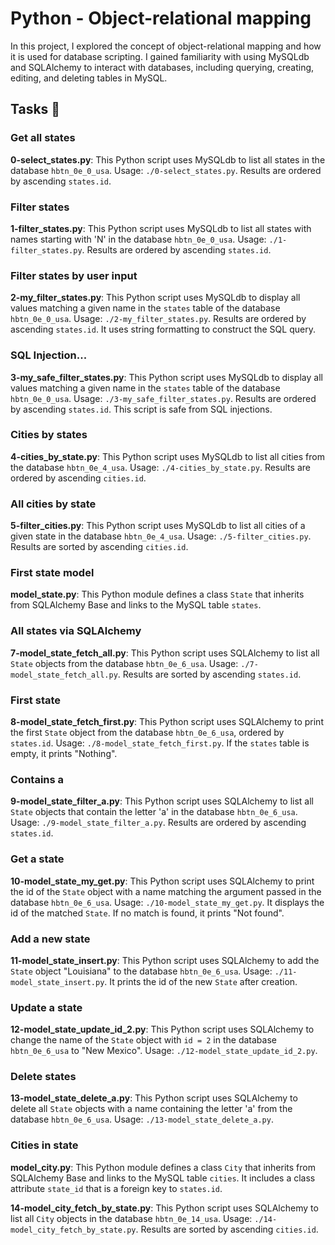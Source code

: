 # Python - Object-relational mapping

In this project, I explored the concept of object-relational mapping and how it is used for database scripting. I gained familiarity with using MySQLdb and SQLAlchemy to interact with databases, including querying, creating, editing, and deleting tables in MySQL.

## Tasks 📃

### Get all states

**0-select_states.py**: This Python script uses MySQLdb to list all states in the database `hbtn_0e_0_usa`. Usage: `./0-select_states.py`. Results are ordered by ascending `states.id`.

### Filter states

**1-filter_states.py**: This Python script uses MySQLdb to list all states with names starting with 'N' in the database `hbtn_0e_0_usa`. Usage: `./1-filter_states.py`. Results are ordered by ascending `states.id`.

### Filter states by user input

**2-my_filter_states.py**: This Python script uses MySQLdb to display all values matching a given name in the `states` table of the database `hbtn_0e_0_usa`. Usage: `./2-my_filter_states.py`. Results are ordered by ascending `states.id`. It uses string formatting to construct the SQL query.

### SQL Injection...

**3-my_safe_filter_states.py**: This Python script uses MySQLdb to display all values matching a given name in the `states` table of the database `hbtn_0e_0_usa`. Usage: `./3-my_safe_filter_states.py`. Results are ordered by ascending `states.id`. This script is safe from SQL injections.

### Cities by states

**4-cities_by_state.py**: This Python script uses MySQLdb to list all cities from the database `hbtn_0e_4_usa`. Usage: `./4-cities_by_state.py`. Results are ordered by ascending `cities.id`.

### All cities by state

**5-filter_cities.py**: This Python script uses MySQLdb to list all cities of a given state in the database `hbtn_0e_4_usa`. Usage: `./5-filter_cities.py`. Results are sorted by ascending `cities.id`.

### First state model

**model_state.py**: This Python module defines a class `State` that inherits from SQLAlchemy Base and links to the MySQL table `states`.

### All states via SQLAlchemy

**7-model_state_fetch_all.py**: This Python script uses SQLAlchemy to list all `State` objects from the database `hbtn_0e_6_usa`. Usage: `./7-model_state_fetch_all.py`. Results are sorted by ascending `states.id`.

### First state

**8-model_state_fetch_first.py**: This Python script uses SQLAlchemy to print the first `State` object from the database `hbtn_0e_6_usa`, ordered by `states.id`. Usage: `./8-model_state_fetch_first.py`. If the `states` table is empty, it prints "Nothing".

### Contains a

**9-model_state_filter_a.py**: This Python script uses SQLAlchemy to list all `State` objects that contain the letter 'a' in the database `hbtn_0e_6_usa`. Usage: `./9-model_state_filter_a.py`. Results are ordered by ascending `states.id`.

### Get a state

**10-model_state_my_get.py**: This Python script uses SQLAlchemy to print the id of the `State` object with a name matching the argument passed in the database `hbtn_0e_6_usa`. Usage: `./10-model_state_my_get.py`. It displays the id of the matched `State`. If no match is found, it prints "Not found".

### Add a new state

**11-model_state_insert.py**: This Python script uses SQLAlchemy to add the `State` object "Louisiana" to the database `hbtn_0e_6_usa`. Usage: `./11-model_state_insert.py`. It prints the id of the new `State` after creation.

### Update a state

**12-model_state_update_id_2.py**: This Python script uses SQLAlchemy to change the name of the `State` object with `id = 2` in the database `hbtn_0e_6_usa` to "New Mexico". Usage: `./12-model_state_update_id_2.py`.

### Delete states

**13-model_state_delete_a.py**: This Python script uses SQLAlchemy to delete all `State` objects with a name containing the letter 'a' from the database `hbtn_0e_6_usa`. Usage: `./13-model_state_delete_a.py`.

### Cities in state

**model_city.py**: This Python module defines a class `City` that inherits from SQLAlchemy Base and links to the MySQL table `cities`. It includes a class attribute `state_id` that is a foreign key to `states.id`.

**14-model_city_fetch_by_state.py**: This Python script uses SQLAlchemy to list all `City` objects in the database `hbtn_0e_14_usa`. Usage: `./14-model_city_fetch_by_state.py`. Results are sorted by ascending `cities.id`.

